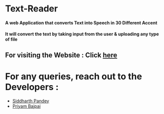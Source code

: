 # Text-Reader
#### A web Application that converts Text into Speech in 30 Different Accent
#### It will convert the text by taking input from the user & uploading any type of file
## For visiting the Website : Click [here](https://siddharth25pandey.github.io/text-reader.html)
# For any queries, reach out to the Developers :
* [Siddharth Pandey](mailto:siddharth25pandey@gmail.com)
* [Priyam Bajpai](mailto:bajpaipriyam90@gmail.com)
